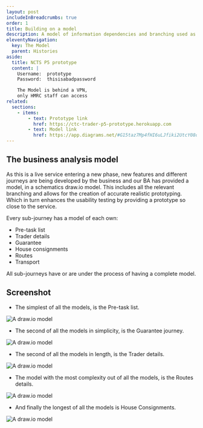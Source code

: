 ```yaml
---
layout: post
includeInBreadcrumbs: true
order: 1
title: Building on a model
description: A model of information dependencies and branching used as a guide to an accurate fully functional prototype.
eleventyNavigation:
  key: The Model
  parent: Histories
aside:
  title: NCTS P5 prototype
  content: |
    Username:  prototype
    Password:  thisisabadpassword

    The Model is behind a VPN, 
    only HMRC staff can access
related:
  sections:
    - items:
        - text: Prototype link
          href: https://ctc-trader-p5-prototype.herokuapp.com
        - text: Model link
          href: https://app.diagrams.net/#G15taz7Mp4fHI6uLJfiki2UtcY08oxmCby
---
```


## The business analysis model

As this is a live service entering a new phase, new features and different journeys are being developed by the business and our BA has provided a model, in a schematics draw.io model. This includes all the relevant branching and allows for the creation of accurate realistic prototyping. Which in turn enhances the usability testing by providing a prototype so close to the service.

Every sub-journey has a model of each own:

- Pre-task list
- Trader details
- Guarantee
- House consignments
- Routes
- Transport

All sub-journeys have or are under the process of having a complete model.

## Screenshot

- The simplest of all the models, is the Pre-task list.

![A draw.io model](/assets/the-model/pre-task-list.png "The smallest model")
<br>

- The second of all the models in simplicity, is the Guarantee journey.

![A draw.io model](/assets/the-model/guarantee-journey.png "The second model")
<br>

- The second of all the models in length, is the Trader details.

![A draw.io model](/assets/the-model/trader-details.png "The second model")
<br>

- The model with the most complexity out of all the models, is the Routes details.

![A draw.io model](/assets/the-model/route-details.png "The longest model")
<br>

- And finally the longest of all the models is House Consignments.

![A draw.io model](/assets/the-model/House-Consignment.png "The longest model")
<br>
